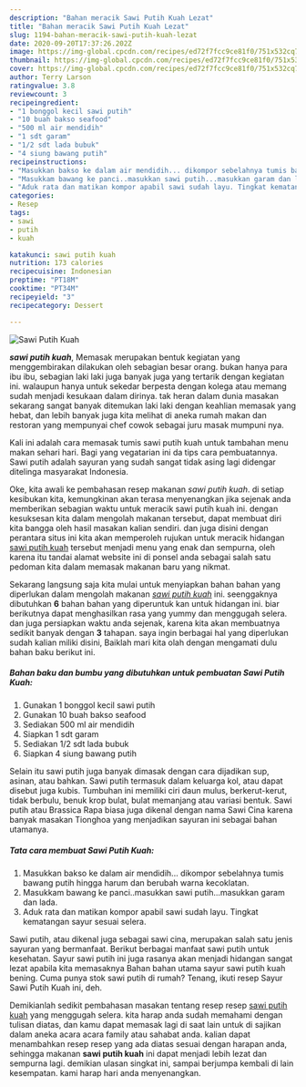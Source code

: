 ```yaml
---
description: "Bahan meracik Sawi Putih Kuah Lezat"
title: "Bahan meracik Sawi Putih Kuah Lezat"
slug: 1194-bahan-meracik-sawi-putih-kuah-lezat
date: 2020-09-20T17:37:26.202Z
image: https://img-global.cpcdn.com/recipes/ed72f7fcc9ce81f0/751x532cq70/sawi-putih-kuah-foto-resep-utama.jpg
thumbnail: https://img-global.cpcdn.com/recipes/ed72f7fcc9ce81f0/751x532cq70/sawi-putih-kuah-foto-resep-utama.jpg
cover: https://img-global.cpcdn.com/recipes/ed72f7fcc9ce81f0/751x532cq70/sawi-putih-kuah-foto-resep-utama.jpg
author: Terry Larson
ratingvalue: 3.8
reviewcount: 3
recipeingredient:
- "1 bonggol kecil sawi putih"
- "10 buah bakso seafood"
- "500 ml air mendidih"
- "1 sdt garam"
- "1/2 sdt lada bubuk"
- "4 siung bawang putih"
recipeinstructions:
- "Masukkan bakso ke dalam air mendidih... dikompor sebelahnya tumis bawang putih hingga harum dan berubah warna kecoklatan."
- "Masukkam bawang ke panci..masukkan sawi putih...masukkan garam dan lada."
- "Aduk rata dan matikan kompor apabil sawi sudah layu. Tingkat kematangan sayur sesuai selera."
categories:
- Resep
tags:
- sawi
- putih
- kuah

katakunci: sawi putih kuah 
nutrition: 173 calories
recipecuisine: Indonesian
preptime: "PT18M"
cooktime: "PT34M"
recipeyield: "3"
recipecategory: Dessert

---
```



![Sawi Putih Kuah](https://img-global.cpcdn.com/recipes/ed72f7fcc9ce81f0/751x532cq70/sawi-putih-kuah-foto-resep-utama.jpg)

<b><i>sawi putih kuah</i></b>, Memasak merupakan bentuk kegiatan yang menggembirakan dilakukan oleh sebagian besar orang. bukan hanya para ibu ibu, sebagian laki laki juga banyak juga yang tertarik dengan kegiatan ini. walaupun hanya untuk sekedar berpesta dengan kolega atau memang sudah menjadi kesukaan dalam dirinya. tak heran dalam dunia masakan sekarang sangat banyak ditemukan laki laki dengan keahlian memasak yang hebat, dan lebih banyak juga kita melihat di aneka rumah makan dan restoran yang mempunyai chef cowok sebagai juru masak mumpuni nya.

Kali ini adalah cara memasak tumis sawi putih kuah untuk tambahan menu makan sehari hari. Bagi yang vegatarian ini da tips cara pembuatannya. Sawi putih adalah sayuran yang sudah sangat tidak asing lagi didengar ditelinga masyarakat Indonesia.

Oke, kita awali ke pembahasan resep makanan <i>sawi putih kuah</i>. di setiap kesibukan kita, kemungkinan akan terasa menyenangkan jika sejenak anda memberikan sebagian waktu untuk meracik sawi putih kuah ini. dengan kesuksesan kita dalam mengolah makanan tersebut, dapat membuat diri kita bangga oleh hasil masakan kalian sendiri. dan juga disini dengan perantara situs ini kita akan memperoleh rujukan untuk meracik hidangan <u>sawi putih kuah</u> tersebut menjadi menu yang enak dan sempurna, oleh karena itu tandai alamat website ini di ponsel anda sebagai salah satu pedoman kita dalam memasak makanan baru yang nikmat.


Sekarang langsung saja kita mulai untuk menyiapkan bahan bahan yang diperlukan dalam mengolah makanan <u><i>sawi putih kuah</i></u> ini. seenggaknya dibutuhkan <b>6</b> bahan bahan yang diperuntuk kan untuk hidangan ini. biar berikutnya dapat menghasilkan rasa yang yummy dan menggugah selera. dan juga persiapkan waktu anda sejenak, karena kita akan membuatnya sedikit banyak dengan <b>3</b> tahapan. saya ingin berbagai hal yang diperlukan sudah kalian miliki disini, Baiklah mari kita olah dengan mengamati dulu bahan baku berikut ini.

<!--inarticleads1-->

##### Bahan baku dan bumbu yang dibutuhkan untuk pembuatan Sawi Putih Kuah:

1. Gunakan 1 bonggol kecil sawi putih
1. Gunakan 10 buah bakso seafood
1. Sediakan 500 ml air mendidih
1. Siapkan 1 sdt garam
1. Sediakan 1/2 sdt lada bubuk
1. Siapkan 4 siung bawang putih


Selain itu sawi putih juga banyak dimasak dengan cara dijadikan sup, asinan, atau bahkan. Sawi putih termasuk dalam keluarga kol, atau dapat disebut juga kubis. Tumbuhan ini memiliki ciri daun mulus, berkerut-kerut, tidak berbulu, benuk krop bulat, bulat memanjang atau variasi bentuk. Sawi putih atau Brassica Rapa biasa juga dikenal dengan nama Sawi Cina karena banyak masakan Tionghoa yang menjadikan sayuran ini sebagai bahan utamanya. 

<!--inarticleads2-->

##### Tata cara membuat Sawi Putih Kuah:

1. Masukkan bakso ke dalam air mendidih... dikompor sebelahnya tumis bawang putih hingga harum dan berubah warna kecoklatan.
1. Masukkam bawang ke panci..masukkan sawi putih...masukkan garam dan lada.
1. Aduk rata dan matikan kompor apabil sawi sudah layu. Tingkat kematangan sayur sesuai selera.


Sawi putih, atau dikenal juga sebagai sawi cina, merupakan salah satu jenis sayuran yang bermanfaat. Berikut berbagai manfaat sawi putih untuk kesehatan. Sayur sawi putih ini juga rasanya akan menjadi hidangan sangat lezat apabila kita memasaknya Bahan bahan utama sayur sawi putih kuah bening. Cuma punya stok sawi putih di rumah? Tenang, ikuti resep Sayur Sawi Putih Kuah ini, deh. 

Demikianlah sedikit pembahasan masakan tentang resep resep <u>sawi putih kuah</u> yang menggugah selera. kita harap anda sudah memahami dengan tulisan diatas, dan kamu dapat memasak lagi di saat lain untuk di sajikan dalam aneka acara acara family atau sahabat anda. kalian dapat menambahkan resep resep yang ada diatas sesuai dengan harapan anda, sehingga makanan <b>sawi putih kuah</b> ini dapat menjadi lebih lezat dan sempurna lagi. demikian ulasan singkat ini, sampai berjumpa kembali di lain kesempatan. kami harap hari anda menyenangkan.
